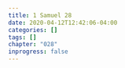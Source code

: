 ```yaml
---
title: 1 Samuel 28
date: 2020-04-12T12:42:06-04:00
categories: []
tags: []
chapter: "028"
inprogress: false
---
```


